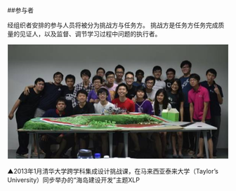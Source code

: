 ##参与者

经组织者安排的参与人员将被分为挑战方与任务方。
挑战方是任务方任务完成质量的见证人，以及监督、调节学习过程中问题的执行者。

![0](00.jpg "0")

▲2013年1月清华大学跨学科集成设计挑战课，在马来西亚泰来大学（Taylor’s University）同步举办的“海岛建设开发”主题XLP
